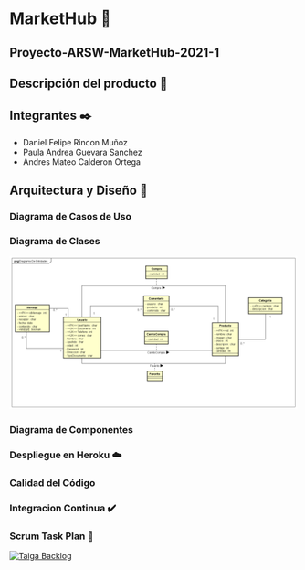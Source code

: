 # MarketHub 🛒
## Proyecto-ARSW-MarketHub-2021-1
## Descripción del producto 📄
## Integrantes ✒️
- Daniel Felipe Rincon Muñoz
- Paula Andrea Guevara Sanchez
- Andres Mateo Calderon Ortega
## Arquitectura y Diseño 🔧
### Diagrama de Casos de Uso
### Diagrama de Clases
![](./Img/EntidadRelacionDB.png)
### Diagrama de Componentes
### Despliegue en Heroku ☁️
### Calidad del Código 
### Integracion Continua ✔️
### Scrum Task Plan 🎤
[![Taiga Backlog](https://images.assets-landingi.com/jvS0A3Tm24feIBqs/logo_horizontal.png)](https://tree.taiga.io/project/candres1019-proyecto-arsw-markethub-2021-1/backlog)
